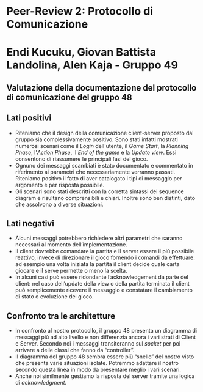 # Peer-Review 2: Protocollo di Comunicazione

# **Endi Kucuku, Giovan Battista Landolina, Alen Kaja - Gruppo 49**

## **Valutazione della documentazione del protocollo di comunicazione del gruppo 48**

## **Lati positivi**

- Riteniamo che il design della comunicazione client-server proposto dal gruppo sia complessivamente positivo. Sono stati infatti mostrati numerosi scenari come il *Login* dell'utente, il *Game* *Start*, la *Planning* *Phase*, l'*Action* *Phase*,  l'*End* *of* *the* *game* e la  *Update view*. Essi consentono di riassumere le principali fasi del gioco.
- Ognuno dei messaggi scambiati è stato documentato e commentato in riferimento ai parametri che necessariamente verranno passati. Riteniamo positivo il fatto di aver catalogato i tipi di messaggio per argomento e per risposta possibile.
- Gli scenari sono stati descritti con la corretta sintassi dei sequence diagram e risultano comprensibili e chiari. Inoltre sono ben distinti, dato che assolvono a diverse situazioni.

## L**ati negativi**

- Alcuni messaggi potrebbero richiedere altri parametri che saranno necessari al momento dell’implementazione.
- Il client dovrebbe comandare la partita e il server essere il più possibile reattivo, invece di direzionare il gioco fornendo i comandi da effettuare: ad esempio una volta iniziata la partita il client decide quale carta giocare e il serve permette o meno la scelta.
- In alcuni casi può essere ridondante l’acknowledgement da parte del client: nel caso dell’update della view o della partita terminata il client può semplicemente ricevere il messaggio e constatare il cambiamento di stato o evoluzione del gioco.

## **Confronto tra le architetture**

- In confronto al nostro protocollo, il gruppo 48 presenta un diagramma di messaggi più ad alto livello e non differenzia ancora i vari strati di Client e Server. Secondo noi i messaggi transiteranno sul *socket* per poi arrivare a delle classi che fanno da “controller”.
- Il diagramma del gruppo 48 sembra essere più “snello” del nostro visto che presenta varie situazioni isolate. Potremmo adattare il nostro secondo questa linea in modo da presentare meglio i vari scenari.
- Anche noi similmente gestiamo la risposta del server tramite una logica di *acknowledgment.*